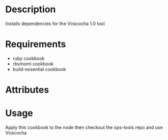 Description
===========

Installs dependencies for the Viracocha 1.0 tool

Requirements
============

* ruby cookbook
* rbvmomi cookbook
* build-essential cookbook

Attributes
==========

Usage
=====

Apply this cookbook to the node then checkout the ops-tools repo and use Viracocha